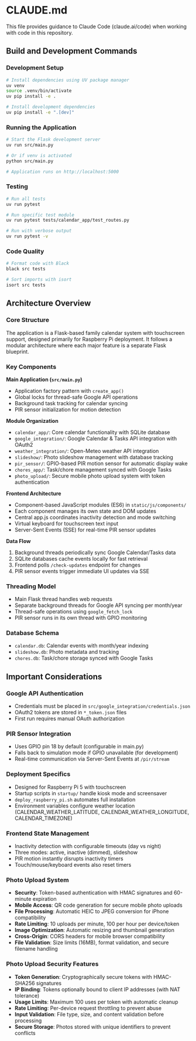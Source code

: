 # CLAUDE.md

This file provides guidance to Claude Code (claude.ai/code) when working with code in this repository.

## Build and Development Commands

### Development Setup
```bash
# Install dependencies using UV package manager
uv venv
source .venv/bin/activate
uv pip install -e .

# Install development dependencies
uv pip install -e ".[dev]"
```

### Running the Application
```bash
# Start the Flask development server
uv run src/main.py

# Or if venv is activated
python src/main.py

# Application runs on http://localhost:5000
```

### Testing
```bash
# Run all tests
uv run pytest

# Run specific test module
uv run pytest tests/calendar_app/test_routes.py

# Run with verbose output
uv run pytest -v
```

### Code Quality
```bash
# Format code with Black
black src tests

# Sort imports with isort
isort src tests
```

## Architecture Overview

### Core Structure
The application is a Flask-based family calendar system with touchscreen support, designed primarily for Raspberry Pi deployment. It follows a modular architecture where each major feature is a separate Flask blueprint.

### Key Components

**Main Application (`src/main.py`)**
- Application factory pattern with `create_app()`
- Global locks for thread-safe Google API operations
- Background task tracking for calendar syncing
- PIR sensor initialization for motion detection

**Module Organization**
- `calendar_app/`: Core calendar functionality with SQLite database
- `google_integration/`: Google Calendar & Tasks API integration with OAuth2
- `weather_integration/`: Open-Meteo weather API integration
- `slideshow/`: Photo slideshow management with database tracking
- `pir_sensor/`: GPIO-based PIR motion sensor for automatic display wake
- `chores_app/`: Task/chore management synced with Google Tasks
- `photo_upload/`: Secure mobile photo upload system with token authentication

**Frontend Architecture**
- Component-based JavaScript modules (ES6) in `static/js/components/`
- Each component manages its own state and DOM updates
- Central app.js coordinates inactivity detection and mode switching
- Virtual keyboard for touchscreen text input
- Server-Sent Events (SSE) for real-time PIR sensor updates

**Data Flow**
1. Background threads periodically sync Google Calendar/Tasks data
2. SQLite databases cache events locally for fast retrieval
3. Frontend polls `/check-updates` endpoint for changes
4. PIR sensor events trigger immediate UI updates via SSE

### Threading Model
- Main Flask thread handles web requests
- Separate background threads for Google API syncing per month/year
- Thread-safe operations using `google_fetch_lock`
- PIR sensor runs in its own thread with GPIO monitoring

### Database Schema
- `calendar.db`: Calendar events with month/year indexing
- `slideshow.db`: Photo metadata and tracking
- `chores.db`: Task/chore storage synced with Google Tasks

## Important Considerations

### Google API Authentication
- Credentials must be placed in `src/google_integration/credentials.json`
- OAuth2 tokens are stored in `*_token.json` files
- First run requires manual OAuth authorization

### PIR Sensor Integration
- Uses GPIO pin 18 by default (configurable in main.py)
- Falls back to simulation mode if GPIO unavailable (for development)
- Real-time communication via Server-Sent Events at `/pir/stream`

### Deployment Specifics
- Designed for Raspberry Pi 5 with touchscreen
- Startup scripts in `startup/` handle kiosk mode and screensaver
- `deploy_raspberry_pi.sh` automates full installation
- Environment variables configure weather location (CALENDAR_WEATHER_LATITUDE, CALENDAR_WEATHER_LONGITUDE, CALENDAR_TIMEZONE)

### Frontend State Management
- Inactivity detection with configurable timeouts (day vs night)
- Three modes: active, inactive (dimmed), slideshow
- PIR motion instantly disrupts inactivity timers
- Touch/mouse/keyboard events also reset timers

### Photo Upload System
- **Security**: Token-based authentication with HMAC signatures and 60-minute expiration
- **Mobile Access**: QR code generation for secure mobile photo uploads
- **File Processing**: Automatic HEIC to JPEG conversion for iPhone compatibility
- **Rate Limiting**: 10 uploads per minute, 100 per hour per device/token
- **Image Optimization**: Automatic resizing and thumbnail generation
- **Cross-Origin**: CORS headers for mobile browser compatibility
- **File Validation**: Size limits (16MB), format validation, and secure filename handling

### Photo Upload Security Features
- **Token Generation**: Cryptographically secure tokens with HMAC-SHA256 signatures
- **IP Binding**: Tokens optionally bound to client IP addresses (with NAT tolerance)
- **Usage Limits**: Maximum 100 uses per token with automatic cleanup
- **Rate Limiting**: Per-device request throttling to prevent abuse
- **Input Validation**: File type, size, and content validation before processing
- **Secure Storage**: Photos stored with unique identifiers to prevent conflicts